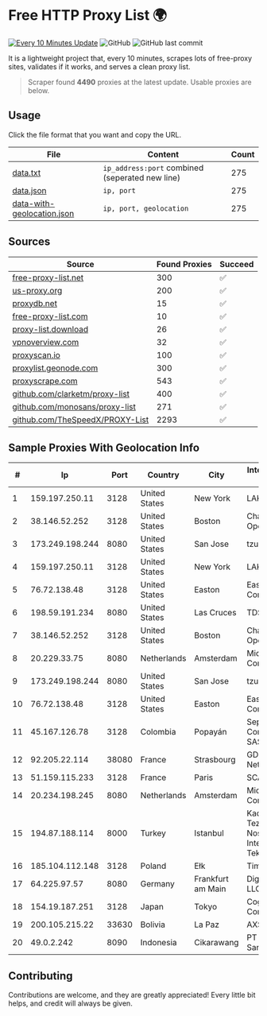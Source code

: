 
# Free HTTP Proxy List 🌍

[![Every 10 Minutes Update](https://github.com/mertguvencli/http-proxy-list/actions/workflows/main.yml/badge.svg?branch=main)](https://github.com/mertguvencli/http-proxy-list/actions/workflows/main.yml)
![GitHub](https://img.shields.io/github/license/mertguvencli/http-proxy-list)
![GitHub last commit](https://img.shields.io/github/last-commit/mertguvencli/http-proxy-list)

It is a lightweight project that, every 10 minutes, scrapes lots of free-proxy sites, validates if it works, and serves a clean proxy list.


> Scraper found **4490** proxies at the latest update. Usable proxies are below.

## Usage

Click the file format that you want and copy the URL.


|File|Content|Count|
|----|-------|-----|
|[data.txt](https://raw.githubusercontent.com/mertguvencli/http-proxy-list/main/proxy-list/data.txt)|`ip_address:port` combined (seperated new line)|275|
|[data.json](https://raw.githubusercontent.com/mertguvencli/http-proxy-list/main/proxy-list/data.json)|`ip, port`|275|
|[data-with-geolocation.json](https://raw.githubusercontent.com/mertguvencli/http-proxy-list/main/proxy-list/data-with-geolocation.json)|`ip, port, geolocation`|275|

## Sources

|Source|Found Proxies|Succeed|
|------|-------------|-------|
|[free-proxy-list.net](https://free-proxy-list.net)|300|✅|
|[us-proxy.org](https://www.us-proxy.org)|200|✅|
|[proxydb.net](http://proxydb.net)|15|✅|
|[free-proxy-list.com](https://free-proxy-list.com/?page=&port=&type%5B%5D=http&type%5B%5D=https&up_time=0&search=Search)|10|✅|
|[proxy-list.download](https://www.proxy-list.download/HTTP)|26|✅|
|[vpnoverview.com](https://vpnoverview.com/privacy/anonymous-browsing/free-proxy-servers)|32|✅|
|[proxyscan.io](https://www.proxyscan.io)|100|✅|
|[proxylist.geonode.com](https://proxylist.geonode.com/api/proxy-list?limit=300&page=1&sort_by=lastChecked&sort_type=desc&protocols=http,https)|300|✅|
|[proxyscrape.com](https://api.proxyscrape.com/v2/?request=displayproxies&protocol=http&timeout=10000&country=all&ssl=all&anonymity=all)|543|✅|
|[github.com/clarketm/proxy-list](https://raw.githubusercontent.com/clarketm/proxy-list/master/proxy-list-raw.txt)|400|✅|
|[github.com/monosans/proxy-list](https://raw.githubusercontent.com/monosans/proxy-list/main/proxies/http.txt)|271|✅|
|[github.com/TheSpeedX/PROXY-List](https://raw.githubusercontent.com/TheSpeedX/PROXY-List/master/http.txt)|2293|✅|


## Sample Proxies With Geolocation Info

|#|Ip|Port|Country|City|Internet Service Provider|
|-|--|----|-------|----|-------------------------|
|1|159.197.250.11|3128|United States|New York|LAKSH|
|2|38.146.52.252|3128|United States|Boston|Charles River Operation|
|3|173.249.198.244|8080|United States|San Jose|tzulo, inc.|
|4|159.197.250.11|3128|United States|New York|LAKSH|
|5|76.72.138.48|3128|United States|Easton|Easton Utilities Commission|
|6|198.59.191.234|8080|United States|Las Cruces|TDS TELECOM|
|7|38.146.52.252|3128|United States|Boston|Charles River Operation|
|8|20.229.33.75|8080|Netherlands|Amsterdam|Microsoft Corporation|
|9|173.249.198.244|8080|United States|San Jose|tzulo, inc.|
|10|76.72.138.48|3128|United States|Easton|Easton Utilities Commission|
|11|45.167.126.78|3128|Colombia|Popayán|Sepcom Comunicaciones SAS|
|12|92.205.22.114|38080|France|Strasbourg|GD MASS Network|
|13|51.159.115.233|3128|France|Paris|SCALEWAY|
|14|20.234.198.245|8080|Netherlands|Amsterdam|Microsoft Corporation|
|15|194.87.188.114|8000|Turkey|Istanbul|Kadir Huseyin Tezcan Nosspeed Internet Teknolojileri|
|16|185.104.112.148|3128|Poland|Ełk|Timeweb-Artnet|
|17|64.225.97.57|8080|Germany|Frankfurt am Main|DigitalOcean, LLC|
|18|154.19.187.251|3128|Japan|Tokyo|Cogent Communications|
|19|200.105.215.22|33630|Bolivia|La Paz|AXS Bolivia S. A.|
|20|49.0.2.242|8090|Indonesia|Cikarawang|PT Usaha Adi Sanggoro|



## Contributing

Contributions are welcome, and they are greatly appreciated! Every
little bit helps, and credit will always be given.

